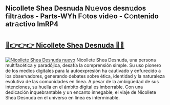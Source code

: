 ## Nicollete Shea Desnuda N𝚞𝚎vos desn𝚞dos filtr𝚊dos - Parts-WYh F𝚘tos vid𝚎o - C𝚘ntenido atr𝚊ctivo lmRP4

# <h2><a href="http://mb84ov.tromn.icu/?c=Nicollete+Shea+Desnuda">🔗👉👉👉 Nicollete Shea Desnuda 🔗🔗</a></h2>

[![Nicollete Shea Desnuda nuevo](https://i.imgur.com/pEAQMta.gif)](http://mb84ov.tromn.icu/?c=Nicollete+Shea+Desnuda)
Nicollete Shea Desnuda, una persona multifacética y paradójica, desafía la comprensión simple. Su uso pionero de los medios digitales para la autoexpresión ha cautivado y enfurecido a los observadores, generando debates sobre ética, identidad y la naturaleza evolutiva de las comunidades en línea. A pesar de la ambigüedad de sus intenciones, su huella en el ámbito digital es imborrable. Con una dedicación inquebrantable y un encanto innegable, el viaje de Nicollete Shea Desnuda en el universo en línea es interminable.
